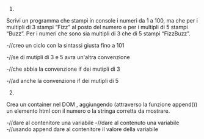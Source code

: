 1)
Scrivi un programma che stampi in console i numeri da 1 a 100, ma che per i multipli di 3 stampi “Fizz” al posto del numero e per i multipli di 5 stampi “Buzz”. Per i numeri che sono sia multipli di 3 che di 5 stampi “FizzBuzz”.

-//creo un ciclo con la sintassi giusta fino a 101

-//se di mutipli di 3 e 5 avra un'altra convenzione

-//che abbia la convenzione if dei mutipli di 3

-//ad anche la convenzione if dei mutipli di 5



2)
 Crea un container nel DOM , aggiungendo (attraverso la funzione append()) un elemento html con il numero o la stringa corretta da mostrare.



-//dare al contenitore una variabile
-//dare al contenuto una variabile
-//usando append dare al contenitore il valore della variabile 























